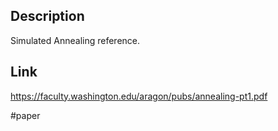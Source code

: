 ## Description
Simulated Annealing reference.

## Link
https://faculty.washington.edu/aragon/pubs/annealing-pt1.pdf

#paper